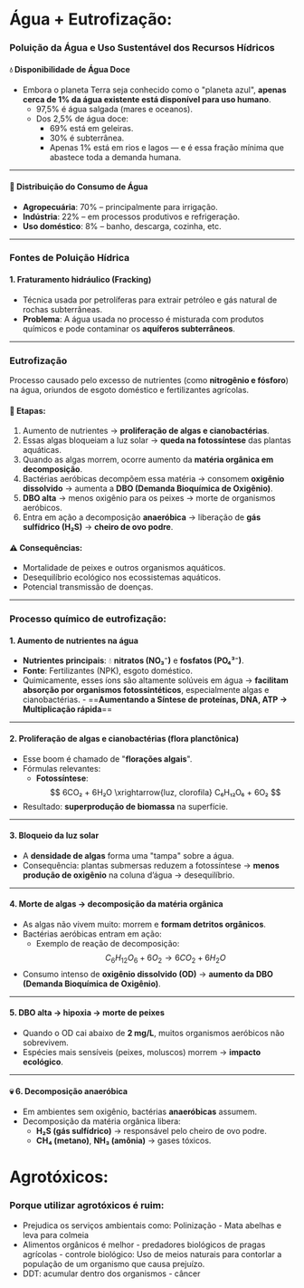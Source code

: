 # Água + Eutrofização:
###  **Poluição da Água e Uso Sustentável dos Recursos Hídricos**

#### 💧 **Disponibilidade de Água Doce**

- Embora o planeta Terra seja conhecido como o "planeta azul", **apenas cerca de 1% da água existente está disponível para uso humano**.
    - 97,5% é água salgada (mares e oceanos).
    - Dos 2,5% de água doce:
        - 69% está em geleiras.
        - 30% é subterrânea.
        - Apenas 1% está em rios e lagos — e é essa fração mínima que abastece toda a demanda humana.

---
#### 🚰 **Distribuição do Consumo de Água**

- **Agropecuária**: 70% – principalmente para irrigação.
- **Indústria**: 22% – em processos produtivos e refrigeração.
- **Uso doméstico**: 8% – banho, descarga, cozinha, etc.

---

###  **Fontes de Poluição Hídrica**

#### 1. **Fraturamento hidráulico (Fracking)**
- Técnica usada por petrolíferas para extrair petróleo e gás natural de rochas subterrâneas.
- **Problema**: A água usada no processo é misturada com produtos químicos e pode contaminar os **aquíferos subterrâneos**.

---
###  **Eutrofização**

Processo causado pelo excesso de nutrientes (como **nitrogênio e fósforo**) na água, oriundos de esgoto doméstico e fertilizantes agrícolas.
#### 🔄 Etapas:
1. Aumento de nutrientes → **proliferação de algas e cianobactérias**.
2. Essas algas bloqueiam a luz solar → **queda na fotossíntese** das plantas aquáticas.
3. Quando as algas morrem, ocorre aumento da **matéria orgânica em decomposição**.
4. Bactérias aeróbicas decompõem essa matéria → consomem **oxigênio dissolvido** → aumenta a **DBO (Demanda Bioquímica de Oxigênio)**.
5. **DBO alta** → menos oxigênio para os peixes → morte de organismos aeróbicos.
6. Entra em ação a decomposição **anaeróbica** → liberação de **gás sulfídrico (H₂S)** → **cheiro de ovo podre**.
#### ⚠️ Consequências:
- Mortalidade de peixes e outros organismos aquáticos.
- Desequilíbrio ecológico nos ecossistemas aquáticos.
- Potencial transmissão de doenças.
---
### **Processo químico de eutrofização:**

####  **1. Aumento de nutrientes na água**

- **Nutrientes principais**: 💧 **nitratos (NO₃⁻)** e **fosfatos (PO₄³⁻)**.
- **Fonte**: Fertilizantes (NPK), esgoto doméstico.
- Quimicamente, esses íons são altamente solúveis em água → **facilitam absorção por organismos fotossintéticos**, especialmente algas e cianobactérias. - ==**Aumentando a Síntese de proteínas, DNA, ATP → Multiplicação rápida**==
---
####  **2. Proliferação de algas e cianobactérias (flora planctônica)**

- Esse boom é chamado de "**florações algais**".
- Fórmulas relevantes:
    - **Fotossíntese**:  
    $$
    6CO₂ + 6H₂O \xrightarrow{luz, clorofila} C₆H₁₂O₆ + 6O₂
    $$
- Resultado: **superprodução de biomassa** na superfície.
---
####  **3. Bloqueio da luz solar**

- A **densidade de algas** forma uma "tampa" sobre a água.
- Consequência: plantas submersas reduzem a fotossíntese → **menos produção de oxigênio** na coluna d’água → desequilíbrio.
---
#### **4. Morte de algas → decomposição da matéria orgânica**

- As algas não vivem muito: morrem e **formam detritos orgânicos**.
- Bactérias aeróbicas entram em ação:
    - Exemplo de reação de decomposição:  
    $$
        C_6​H_{12}​O_6​+6O_2​→6CO_2​+6H_2​O
        $$
- Consumo intenso de **oxigênio dissolvido (OD)** → **aumento da DBO (Demanda Bioquímica de Oxigênio)**.

---
####  **5. DBO alta → hipoxia → morte de peixes**

- Quando o OD cai abaixo de **2 mg/L**, muitos organismos aeróbicos não sobrevivem.
- Espécies mais sensíveis (peixes, moluscos) morrem → **impacto ecológico**.

---
#### 💀 **6. Decomposição anaeróbica**

- Em ambientes sem oxigênio, bactérias **anaeróbicas** assumem.
- Decomposição da matéria orgânica libera:
    - **H₂S (gás sulfídrico)** → responsável pelo cheiro de ovo podre.
    - **CH₄ (metano)**, **NH₃ (amônia)** → gases tóxicos.




# Agrotóxicos: 
### Porque utilizar agrotóxicos é ruim:

 - Prejudica os serviços ambientais como: Polinização - Mata abelhas e leva para colmeia
 - Alimentos orgânicos é melhor - predadores biológicos de pragas agrícolas - controle biológico: Uso de meios naturais para contorlar a população de um organismo que causa prejuízo. 
 - DDT: acumular dentro dos organismos - câncer 